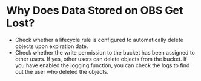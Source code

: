 # Why Does Data Stored on OBS Get Lost?<a name="obs_03_0138"></a>

-   Check whether a lifecycle rule is configured to automatically delete objects upon expiration date.
-   Check whether the write permission to the bucket has been assigned to other users. If yes, other users can delete objects from the bucket. If you have enabled the logging function, you can check the logs to find out the user who deleted the objects.

